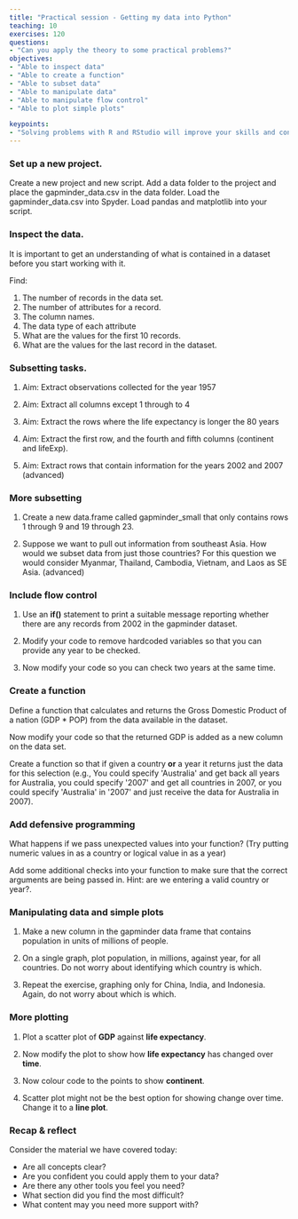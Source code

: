 ```yaml
---
title: "Practical session - Getting my data into Python"
teaching: 10
exercises: 120
questions:
- "Can you apply the theory to some practical problems?"
objectives:
- "Able to inspect data"
- "Able to create a function"
- "Able to subset data"
- "Able to manipulate data"
- "Able to manipulate flow control"
- "Able to plot simple plots"

keypoints:
- "Solving problems with R and RStudio will improve your skills and confidence"
---
```

### Set up a new project.
Create a new project and new script. Add a data folder to the project and place the gapminder_data.csv in the data folder. Load the gapminder_data.csv into Spyder. Load pandas and matplotlib into your script.

### Inspect the data.

It is important to get an understanding of what is contained in a dataset before you start working with it.

Find:
1. The number of records in the data set.
2. The number of attributes for a record.
3. The column names.
4. The data type of each attribute
5. What are the values for the first 10 records. 
6. What are the values for the last record in the dataset.


### Subsetting tasks.

1. Aim: Extract observations collected for the year 1957

2. Aim: Extract all columns except 1 through to 4

3. Aim: Extract the rows where the life expectancy is longer the 80 years

4. Aim: Extract the first row, and the fourth and fifth columns (continent and lifeExp).

5. Aim: Extract rows that contain information for the years 2002 and 2007 (advanced)


### More subsetting

1. Create a new data.frame called gapminder_small that only contains rows 1 through 9 and 19 through 23.

2. Suppose we want to pull out information from southeast Asia. How would we subset data from just those countries? For this question we would consider Myanmar, Thailand, Cambodia, Vietnam, and Laos as SE Asia. (advanced)

### Include flow control

1. Use an **if()** statement to print a suitable message reporting whether there are any records from 2002 in the gapminder dataset.

2. Modify your code to remove hardcoded variables so that you can provide any year to be checked.

3. Now modify your code so you can check two years at the same time.

### Create a function 

Define a function that calculates and returns the Gross Domestic Product of a nation (GDP * POP) from the data available in the dataset.

Now modify your code so that the returned GDP is added as a new column on the data set.

Create a function so that if given a country **or** a year it returns just the data for this selection (e.g., You could specify 'Australia' and get back all years for Australia, you could specify '2007' and get all countries in 2007, or you could specify 'Australia' in '2007' and just receive the data for Australia in 2007).


### Add defensive programming

What happens if we pass unexpected values into your function? (Try putting numeric values in as a country or logical value in as a year)

Add some additional checks into your function to make sure that the correct arguments are being passed in. Hint: are we entering a valid country or year?.

### Manipulating data and simple plots

1. Make a new column in the gapminder data frame that contains population in units of millions of people.

2. On a single graph, plot population, in millions, against year, for all countries. Do not worry about identifying which country is which.

3. Repeat the exercise, graphing only for China, India, and Indonesia. Again, do not worry about which is which.

### More plotting

1. Plot a scatter plot of **GDP** against **life expectancy**.

2. Now modify the plot to show how **life expectancy** has changed over **time**.

3. Now colour code to the points to show **continent**.

4. Scatter plot might not be the best option for showing change over time. Change it to a **line plot**.

### Recap & reflect

Consider the material we have covered today: 
* Are all concepts clear?
* Are you confident you could apply them to your data?
* Are there any other tools you feel you need?
* What section did you find the most difficult?
* What content may you need more support with?







